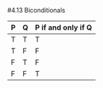 #4.13 Biconditionals

|P  |Q  |P if and only if Q|
|---|---|---|
|T  |T  |T|
|T  |F  |F|
|F  |T  |F|
|F  |F  |T|
